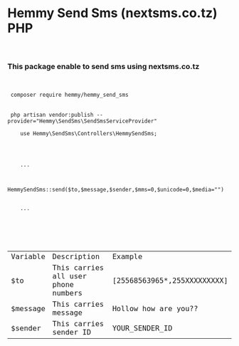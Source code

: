 <h1>Hemmy Send Sms (nextsms.co.tz) PHP</h1>
</br>
<h3>This package enable to send sms using nextsms.co.tz</h3>

<br>

<code> composer require hemmy/hemmy_send_sms </code>

</br>
<code> php artisan vendor:publish --provider="Hemmy\SendSms\SendSmsServiceProvider" </code>

<br>
<code> 
    use Hemmy\SendSms\Controllers\HemmySendSms;
    <br>
    <br>
    ...
    <br>
    HemmySendSms::send($to,$message,$sender,$mms=0,$unicode=0,$media="")
    <br>
    ...
    <br>
</code>

<br>
<code>
    <table>
        <tr>
            <td>Variable</td>
            <td>Description</td>
            <td>Example</td>
        </tr>
        <tr>
            <td>$to</td>
            <td>This carries all user phone numbers</td>
            <td>[25568563965*,255XXXXXXXXX]</td>
        </tr>
        <tr>
            <td>$message</td>
            <td>This carries message</td>
            <td>Hollow how are you??</td>
        </tr>
        <tr>
            <td>$sender</td>
            <td>This carries sender ID</td>
            <td>YOUR_SENDER_ID</td>
        </tr>
    </table>
</code>